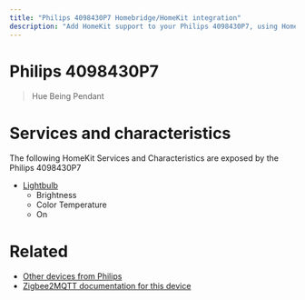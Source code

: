```yaml
---
title: "Philips 4098430P7 Homebridge/HomeKit integration"
description: "Add HomeKit support to your Philips 4098430P7, using Homebridge, Zigbee2MQTT and homebridge-z2m."
---
```

<!---
This file has been GENERATED using src/docgen/docgen.ts
DO NOT EDIT THIS FILE MANUALLY!
-->
# Philips 4098430P7
> Hue Being Pendant


# Services and characteristics
The following HomeKit Services and Characteristics are exposed by
the Philips 4098430P7

* [Lightbulb](../../light.md)
  * Brightness
  * Color Temperature
  * On


# Related
* [Other devices from Philips](../index.md#philips)
* [Zigbee2MQTT documentation for this device](https://www.zigbee2mqtt.io/devices/4098430P7.html)